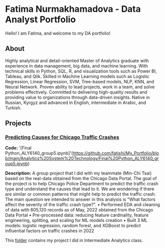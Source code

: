 # Fatima Nurmakhamadova - Data Analyst Portfolio 

Hello! I am Fatima, and welcome to my DA portfolio! 

## About
Highly analytical and detail-oriented Master of Analytics graduate with experience in data management, big data, and machine learning. With technical skills in Python, SQL, R, and visualization tools such as Power BI, Tableau, and Qlik. Skilled in Machine Learning models such as Logistic Regression, Linear Regression, SVM, Tree-based models, NLP, KNN, and Neural Network. Proven ability to lead projects, work in a team, and solve problems effectively. Committed to delivering high-quality results and providing value to organizations through data-driven insights. Native in Russian, Kyrgyz and advanced in English, intermediate in Arabic, and Turkish.

## Projects
### [Predicting Causes for Chicago Traffic Crashes](https://github.com/fatishi/My_Portfolio/tree/main/Analytics%20System%20Technology)

**Code:** '[Final Python_ALY6140_group5.ipynb]'(https://github.com/fatishi/My_Portfolio/blob/main/Analytics%20System%20Technology/Final%20Python_ALY6140_group5.ipynb)

**Description:** A group project that I did with my teammate (Min-Chi Tsai) based on the real-data obtained from the Chicago Data Portal. The goal of the project is to help Chicago Police Department to predict the traffic crash type and understand the causes that lead to it. We are wondering if there are similar or common patterns that might help to predict the traffic crash. The main question we intended to answer in this analysis is “What factors affect the severity of the traffic crash type?”. 
• Performed EDA and cleaning of data with 605,120 records as of May, 2022 obtained from the Chicago Data Portal
• Pre-processed data: reducing feature cardinality, feature engineering, splitting, and scaling for ML models creation
• Built 3 ML models: logistic regression, random forest, and XGBoost to predict influential factors on traffic crashes in 2022


This [folder](https://github.com/fatishi/My_Portfolio/tree/main/Intermediate%20Analytics) contains my project I did in Intermediate Analytics class.

